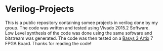 # Verilog-Projects
This is a public repository containing somee projects in verilog done by my group. The code was written and tested using Vivado 2015.2 Software.<br>
Low Level synthesis of the code was done using the same software and bitstream was generated. The code was then tested on a [Basys 3 Artix](https://www.xilinx.com/products/boards-and-kits/1-54wqge.html) 7 FPGA Board.
Thanks for reading the code!

